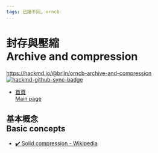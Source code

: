 ```yaml
---
tags: 已讀不回, orncb
...
```


# 封存與壓縮<br>Archive and compression

<https://hackmd.io/@brlin/orncb-archive-and-compression><br>[![hackmd-github-sync-badge](https://hackmd.io/Bwq91B34RbquTBk39RzUnA/badge)](https://hackmd.io/Bwq91B34RbquTBk39RzUnA)

* [首頁<br>Main page](/Bwq91B34RbquTBk39RzUnA)

## 基本概念<br>Basic concepts

* [:heavy_check_mark: Solid compression - Wikipedia](https://en.wikipedia.org/wiki/Solid_compression)
